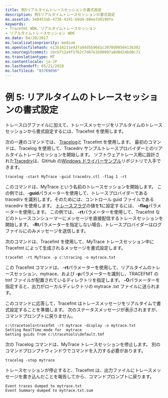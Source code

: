 ```yaml
---
title: 例5リアルタイムトレースセッションの書式設定
description: 例5リアルタイムトレースセッションの書式設定
ms.assetid: 340453ab-4736-4191-b9d4-08ee7d9190fe
keywords:
- Tracefmt WDK、リアルタイムトレースセッション
- リアルタイムトレースセッション WDK
ms.date: 04/20/2017
ms.localizationpriority: medium
ms.openlocfilehash: e13b16211e937a9dd5b9681c3070d9850413b302
ms.sourcegitcommit: cbcb712a9f1f62c7d67e1b98097a0d8d24bd0c71
ms.translationtype: MT
ms.contentlocale: ja-JP
ms.lasthandoff: 05/21/2020
ms.locfileid: "83769696"
---
```

# <a name="example-5-formatting-real-time-trace-sessions"></a>例 5: リアルタイムのトレースセッションの書式設定


トレースログファイルに加えて、トレースメッセージをリアルタイムのトレースセッションから書式設定するには、Tracefmt を使用します。

次の一連のコマンドでは、 [Tracelog](tracelog.md)と Tracefmt を使用します。 最初のコマンドは、Tracelog を使用して、Tracedrv サンプルトレースプロバイダーとのリアルタイムトレースセッションを開始します。 ソフトウェアトレース用に設計された[Tracedrv](https://github.com/Microsoft/Windows-driver-samples/tree/master/general/tracing/tracedriver)は、GitHub の[Windows ドライバーサンプル](https://github.com/Microsoft/Windows-driver-samples)リポジトリで入手できます。

```
tracelog -start MyTrace -guid tracedrv.ctl -flag 1 -rt
```

このコマンドは、MyTrace という名前のトレースセッションを開始します。 この例では、-**guid**パラメーターを使用して、トレースプロバイダーである tracedrv を識別します。そのためには、コントロール guid ファイルである tracedrv を使用します。 [トレースフラグ](trace-flags.md)の値を**1**に設定するには、 **-flag**パラメーターを使用します。 この例では、 **-rt**パラメーターを使用して、Tracefmt などのトレースコンシューマーにメッセージを直接配信するトレースセッションを開始します。 **-Rt**パラメーターを指定しない場合、トレースプロバイダーはログファイルにのみメッセージを送信します。

次のコマンドは、Tracefmt を使用して、MyTrace トレースセッション中に Tracefmt によって生成されるメッセージを書式設定します。

```
tracefmt -rt MyTrace -p c:\tracing -o mytrace.txt
```

この Tracefmt コマンドは、 **-rt**パラメーターを使用して、リアルタイムのトレースセッション、mytrace、および **-p**パラメーターを識別し、TRACEFMT の tmf ファイルが配置されているディレクトリを指定します。 **-O**パラメーターを指定すると、出力がローカルディレクトリの mytrace .txt ファイルに送られます。

このコマンドに応答して、Tracefmt はトレースメッセージをリアルタイムで書式設定することを準備します。 次のステータスメッセージが表示されますが、コマンドプロンプトに戻りません。

```
c:\tracetools>tracefmt -rt mytrace -display -o mytrace.txt
Setting RealTime mode for  mytrace
Getting guids from c:\tracetools\default.tmf
```

次の Tracelog コマンドは、MyTrace トレースセッションを停止します。 別のコマンドプロンプトウィンドウでコマンドを入力する必要があります。

```
tracelog -stop mytrace
```

トレースセッションが停止すると、Tracefmt は、出力ファイルにトレースメッセージを書き込んだことを報告してから、コマンドプロンプトに戻ります。

```
Event traces dumped to mytrace.txt
Event Summary dumped to mytrace.txt.sum
```

 

 





